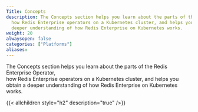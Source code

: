 ```yaml
---
Title: Concepts
description: The Concepts section helps you learn about the parts of the Redis Enterprise Operator,  
  how Redis Enterprise operators on a Kubernetes cluster, and helps you obtain a
  deeper understanding of how Redis Enterprise on Kubernetes works.
weight: 20
alwaysopen: false
categories: ["Platforms"]
aliases:
---
```


The Concepts section helps you learn about the parts of the Redis Enterprise Operator,  
how Redis Enterprise operators on a Kubernetes cluster, and helps you obtain a
deeper understanding of how Redis Enterprise on Kubernetes works.


{{< allchildren style="h2" description="true" />}}
